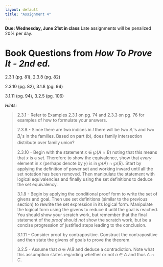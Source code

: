 ```yaml
---
layout: default
title: "Assignment 4"
---
```


**Due: Wednesday, June 21st in class** Late assignments will be penalized 20% per day.

Book Questions from *How To Prove It - 2nd ed.*
===============================================

2.3.1 (pg. 81), 2.3.8 (pg. 82)

2.3.10 (pg. 82), 3.1.8 (pg. 94)

3.1.11 (pg. 94), 3.2.5 (pg. 106)


*Hints:*

> 2.3.1 - Refer to Examples 2.3.1 on pg. 74 and 2.3.3 on pg. 76 for examples of how to formulate your answers.
> 
> 2.3.8 - Since there are two indices in *I* there will be two *A*<sub>i</sub>'s and two *B*<sub>i</sub>'s in the families. Based on part (b), does family intersection distribute over family union?
> 
> 2.3.10 - Begin with the statement *x* ∈ ℘(*A* ∩ *B*) noting that this means that *x* is a *set*. Therefore to show the equivalence, show that *every* element in *x* (perhaps denote by *y*) is in ℘(*A*) ∩ ℘(*B*). Start by applying the definition of power set and working inward until all the set notation has been removed. Then manipulate the statement with logical equivalencies and finally using the set definitions to deduce the set equivalency.
> 
> 3.1.8 - Begin by applying the conditional proof form to write the set of givens and goal. Then use set definitions (similar to the previous section) to rewrite the set expression in its logical form. Manipulate the logical form using the givens to reduce it until the goal is reached. You should show your scratch work, but remember that the final statement of the *proof* should *not* show the scratch work, but be a concise progression of justified steps leading to the conclusion.
> 
> 3.1.11 - Consider proof by contrapositive. Construct the contrapositive and then state the givens of goals to prove the theorem.
> 
> 3.2.5 - Assume that *a* ∈ *A*\\*B* and deduce a contradiction. Note what this assumption states regarding whether or not *a* ∈ *A* and thus *A* ∩ *C*.
